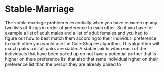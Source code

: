 # Stable-Marriage
The stable marriage problem is essentially when you have to match up any two lists of things in order of preference to each other. So if you have for example a list of adult males and a list of adult females and you had to figure out how to best match them according to their individual preference to each other you would use the Gale-Shapley algorithm. This algorithm will match pairs until all pairs are stable. A stable pair is when each of the individuals that have been paired up do not have a potential partner that is higher on there preference list that also that same individual higher on their preference list than the person they are already paired to
